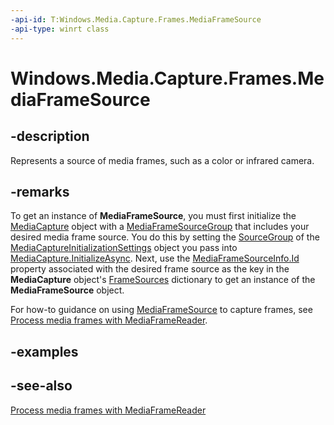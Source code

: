 ```yaml
---
-api-id: T:Windows.Media.Capture.Frames.MediaFrameSource
-api-type: winrt class
---
```


<!-- Class syntax.
public class MediaFrameSource : Windows.Media.Capture.Frames.IMediaFrameSource
-->

# Windows.Media.Capture.Frames.MediaFrameSource

## -description
Represents a source of media frames, such as a color or infrared camera.

## -remarks
To get an instance of **MediaFrameSource**, you must first initialize the [MediaCapture](../windows.media.capture/mediacapture.md) object with a [MediaFrameSourceGroup](mediaframesourcegroup.md) that includes your desired media frame source. You do this by setting the [SourceGroup](../windows.media.capture/mediacaptureinitializationsettings_sourcegroup.md) of the [MediaCaptureInitializationSettings](../windows.media.capture/mediacaptureinitializationsettings.md) object you pass into [MediaCapture.InitializeAsync](../windows.media.capture/mediacapture_initializeasync_315323248.md). Next, use the [MediaFrameSourceInfo.Id](mediaframesourceinfo_id.md) property associated with the desired frame source as the key in the **MediaCapture** object's [FrameSources](../windows.media.capture/mediacapture_framesources.md) dictionary to get an instance of the **MediaFrameSource** object.

For how-to guidance on using [MediaFrameSource](mediaframesource.md) to capture frames, see [Process media frames with MediaFrameReader](https://msdn.microsoft.com/en-us/windows/uwp/audio-video-camera/process-media-frames-with-mediaframereader).

## -examples

## -see-also
[Process media frames with MediaFrameReader](https://msdn.microsoft.com/en-us/windows/uwp/audio-video-camera/process-media-frames-with-mediaframereader)